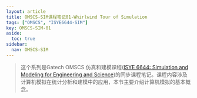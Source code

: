```yaml
---
layout: article
title: OMSCS-SIM课程笔记01-Whirlwind Tour of Simulation
tags: ["OMSCS", "ISYE6644-SIM"]
key: OMSCS-SIM-01
aside:
  toc: true
sidebar:
  nav: OMSCS-SIM
---
```


> 这个系列是Gatech OMSCS 仿真和建模课程([ISYE 6644: Simulation and Modeling for Engineering and Science](https://omscs.gatech.edu/isye-6644-simulation-and-modeling-engineering-and-science))的同步课程笔记。课程内容涉及计算机模拟在统计分析和建模中的应用，本节主要介绍计算机模拟的基本概念。
<!--more-->